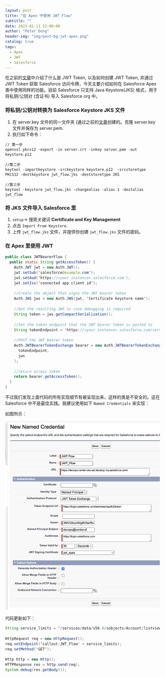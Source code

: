 ```yaml
---
layout: post
title: "在 Apex 中使用 JWT Flow"
subtitle: ""
date: 2023-01-11 12:00:00
author: "Peter Dong"
header-img: "img/post-bg-jwt-apex.png"
catalog: true
tags:
  - Apex
  - JWT
  - Salesforce
---
```


在之前的[文章](https://dyncan.github.io/2023/01/08/salesforce-jwt-bearer-flow/)中介绍了什么是 JWT Token, 以及如何创建 JWT Token, 并通过 JWT Token 获取 Salesforce 访问令牌，今天主要介绍如何在 Salesforce Apex 类中使用同样的功能。目前 Salesforce 只支持 Java Keystore(JKS) 格式，用于将私钥/公钥对 (含证书) 导入 Salesforce org 中。

### 将私钥/公钥对转换为 Salesforce Keystore JKS 文件

1. 在 server.key 文件的同一文件夹 (通过之前的[文章](https://dyncan.github.io/2023/01/08/salesforce-jwt-bearer-flow/)创建的。克隆 server.key 文件并保存为 server.pem.
2. 执行如下命令：

```
// 第一步
openssl pkcs12 -export -in server.crt -inkey server.pem -out keystore.p12

//第二步
keytool -importkeystore -srckeystore keystore.p12  -srcstoretype PKCS12 -destkeystore jwt_flow.jks -deststoretype JKS

//第三步
keytool -keystore jwt_flow.jks -changealias -alias 1 -destalias jwt_flow
```

### 将 JKS 文件导入 Salesforce 里

1. `setup`-> 搜索关键词 **Certificate and Key Management**
2. 点击 `Import From Keystore`.
3. 上传 `jwt_flow.jks` 文件，并提供你创建 `jwt_flow.jks` 文件的密码。

### 在 Apex 里使用 JWT 

```java
public class JWTBearerFlow {
  public static String getAccessToken() {
    Auth.JWT jwt = new Auth.JWT();
    jwt.setSub('salesforce@example.com');
    jwt.setAud('https://<your instance>.salesforce.com');
    jwt.setIss('connected app client id');

    //Create the object that signs the JWT bearer token
    Auth.JWS jws = new Auth.JWS(jwt, 'Certificate keystore name');

    //Get the resulting JWS in case debugging is required
    String token = jws.getCompactSerialization();

    //Set the token endpoint that the JWT bearer token is posted to
    String tokenEndpoint = 'https://<your instance>.salesforce.com/services/oauth2/token';

    //POST the JWT bearer token
    Auth.JWTBearerTokenExchange bearer = new Auth.JWTBearerTokenExchange(
      tokenEndpoint,
      jws
    );

    //return access token
    return bearer.getAccessToken();
  }
}
```

不过我们发现上面代码的所有实现细节有被呈现出来，这样的类是不安全的。这在 Salesforce 中不是最佳实践。我建议使用如下 `Named Credentials` 来实现：

如图所示：

![img](/img/in-post/post-bg-jwt-apex-01.png)

代码更新如下：

```java
String service_limits = '/services/data/v56.0/sobjects/Account/listviews/';

HttpRequest req = new HttpRequest();
req.setEndpoint('callout:JWT_Flow' + service_limits);
req.setMethod('GET');

Http http = new Http();
HTTPResponse res = http.send(req);
System.debug(res.getBody());
```



